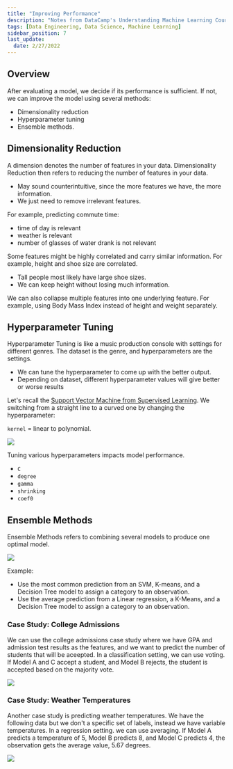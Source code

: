 ```yaml
---
title: "Improving Performance"
description: "Notes from DataCamp's Understanding Machine Learning Course"
tags: [Data Engineering, Data Science, Machine Learning]
sidebar_position: 7
last_update:
  date: 2/27/2022
---
```



## Overview

After evaluating a model, we decide if its performance is sufficient. If not, we can improve the model using several methods: 

- Dimensionality reduction 
- Hyperparameter tuning
- Ensemble methods. 

## Dimensionality Reduction

A dimension denotes the number of features in your data. Dimensionality Reduction then refers to reducing the number of features in your data.

- May sound counterintuitive, since the more features we have, the more information.
- We just need to remove irrelevant features. 

For example, predicting commute time: 

- time of day is relevant
- weather is relevant
- number of glasses of water drank is not relevant
  
Some features might be highly correlated and carry similar information. For example, height and shoe size are correlated. 

- Tall people most likely have large shoe sizes.
- We can keep height without losing much information.
  
We can also collapse multiple features into one underlying feature. For example, using Body Mass Index instead of height and weight separately.

## Hyperparameter Tuning

Hyperparameter Tuning is like a music production console with settings for different genres. The dataset is the genre, and hyperparameters are the settings.

- We can tune the hyperparameter to come up with the better output.
- Depending on dataset, different hyperparameter values will give better or worse results

Let's recall the [Support Vector Machine from Supervised Learning](./004-Supervised-Learning.md#linear-classifier). We switching from a straight line to a curved one by changing the hyperparameter:

`kernel` = linear to polynomial. 

![](/img/docs/ml-hyperparameter-tuning-linear-to-polynomial.png)

Tuning various hyperparameters impacts model performance. 

- `C`
- `degree`
- `gamma`
- `shrinking`
- `coef0`

## Ensemble Methods

Ensemble Methods refers to combining several models to produce one optimal model.

![](/img/docs/ml-ensemble-methods-combining-models.png)

Example: 

- Use the most common prediction from an SVM, K-means, and a Decision Tree model to assign a category to an observation.
- Use the average prediction from a Linear regression, a K-Means, and a Decision Tree model to assign a category to an observation.

### Case Study: College Admissions

We can use the college admissions case study where we have GPA and admission test results as the features, and we want to predict the number of students that will be aceepted. In  a classification setting, we can use voting. If Model A and C accept a student, and Model B rejects, the student is accepted based on the majority vote.

<div class='img-center'>

![](/img/docs/ml-college-admissions-example.png)

</div>

### Case Study: Weather Temperatures

Another case study is predicting weather temperatures. We have the following data but we don't a specific set of labels, instead we have variable temperatures. In a regression setting. we can use averaging. If Model A predicts a temperature of 5, Model B predicts 8, and Model C predicts 4, the observation gets the average value, 5.67 degrees.

<div class='img-center'>

![](/img/docs/ml-weather-readings-variable.png)

</div>
